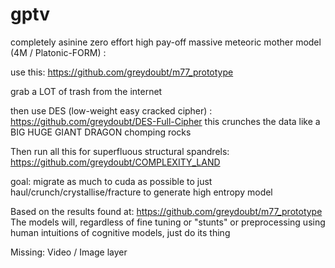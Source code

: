 # gptv

completely asinine zero effort high pay-off massive meteoric mother model (4M / Platonic-FORM) :

use this:
https://github.com/greydoubt/m77_prototype

grab a LOT of trash from the internet

then use DES (low-weight easy cracked cipher) :
https://github.com/greydoubt/DES-Full-Cipher
this crunches the data like a BIG HUGE GIANT DRAGON chomping rocks

Then run all this for superfluous structural spandrels:
https://github.com/greydoubt/COMPLEXITY_LAND

goal:
migrate as much to cuda as possible to just haul/crunch/crystallise/fracture to generate high entropy model

Based on the results found at: 
https://github.com/greydoubt/m77_prototype
The models will, regardless of fine tuning or "stunts" or preprocessing using human intuitions of cognitive models, just do its thing

Missing: Video / Image layer

